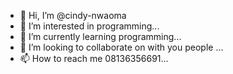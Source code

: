 - 👋 Hi, I’m @cindy-nwaoma
- 👀 I’m interested in programming...
- 🌱 I’m currently learning programming...
- 💞️ I’m looking to collaborate on with you people ...
- 📫 How to reach me 08136356691...

<!---
cindy-nwaoma/cindy-nwaoma is a ✨ special ✨ repository because its `README.md` (this file) appears on your GitHub profile.
You can click the Preview link to take a look at your changes.
--->
